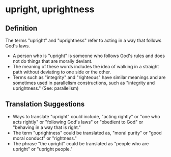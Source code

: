 # upright, uprightness

## Definition

The terms "upright" and "uprightness" refer to acting in a way that follows God's laws.

* A person who is "upright" is someone who follows God's rules and does not do things that are morally deviant.
* The meaning of these words includes the idea of walking in a straight path without deviating to one side or the other.
* Terms such as "integrity" and "righteous" have similar meanings and are sometimes used in parallelism constructions, such as "integrity and uprightness."  (See: parallelism)


## Translation Suggestions



* Ways to translate "upright" could include, "acting rightly" or "one who acts rightly" or "following God's laws" or "obedient to God" or "behaving in a way that is right."
* The term "uprightness" could be translated as, "moral purity" or "good moral conduct" or "rightness."
* The phrase "the upright" could be translated as "people who are upright" or "upright people."